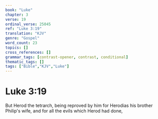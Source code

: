 ```yaml
---
book: "Luke"
chapter: 3
verse: 19
ordinal_verse: 25045
ref: "Luke 3:19"
translation: "KJV"
genre: "Gospel"
word_count: 23
topics: []
cross_references: []
grammar_tags: [contrast-opener, contrast, conditional]
thematic_tags: []
tags: ["Bible","KJV","Luke"]
---
```


# Luke 3:19

But Herod the tetrarch, being reproved by him for Herodias his brother Philip's wife, and for all the evils which Herod had done,
